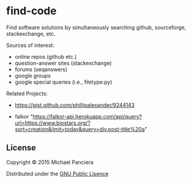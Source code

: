# find-code
Find software solutions by simultaneously searching github, sourceforge, stackexchange, etc.

Sources of interest:
* online repos (github etc.)
* question-answer sites (stackexchange)
* forums (seqanswers)
* google groups
* google special queries (i.e., filetype:py)

Related Projects:
* https://gist.github.com/phillipalexander/9244143

* falkor
 "https://falkor-api.herokuapp.com/api/query?url=https://www.biostars.org/?sort=creation&limit=today&query=div.post-title%20a"

## License

Copyright © 2015 Michael Panciera

Distributed under the [GNU Public Lisence](http://www.gnu.org/licenses/gpl-3.0.en.html)
